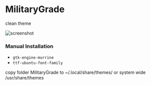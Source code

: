 # MilitaryGrade

clean theme

![screenshot](https://i.imgur.com/qpeJZuN.png)

### Manual Installation
* `gtk-engine-murrine`
* `ttf-ubuntu-font-family`

copy folder MilitaryGrade to ~/.local/share/themes/ or system wide /usr/share/themes
